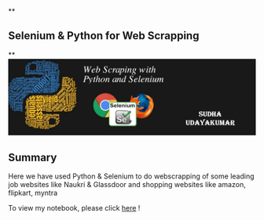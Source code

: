 
**

## Selenium & Python for Web Scrapping 

**
![enter image description here](https://github.com/SudhaUdayakumar/Web-Scrapping/blob/main/Selenium/Selenium.jpeg?raw=true)

##  Summary


Here we have used Python & Selenium to do webscrapping of some leading job websites like Naukri & Glassdoor  and shopping websites like amazon, flipkart, myntra



To view my notebook, please click [here](https://github.com/SudhaUdayakumar/Web-Scrapping/blob/main/Selenium/Selenium%20webscrapping.ipynb) !
